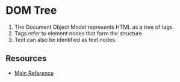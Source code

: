 
# DOM Tree

1. The Document Object Model represents HTML as a tree of tags.
2. Tags refer to element nodes that form the structure.
3. Text can also be identified as text nodes.

## Resources

- [Main Reference](https://javascript.info/dom-nodes)
